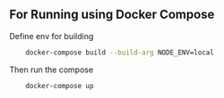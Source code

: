 ## For Running using Docker Compose

Define env for building
```bash 
    docker-compose build --build-arg NODE_ENV=local 
```


Then run the compose
```bash 
    docker-compose up
```